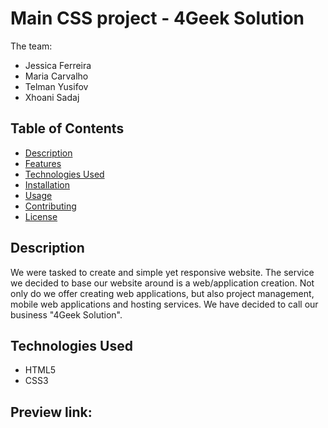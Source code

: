 # Main CSS project - 4Geek Solution

The team:
- Jessica Ferreira
- Maria Carvalho
- Telman Yusifov
- Xhoani Sadaj

## Table of Contents

- [Description](#description)
- [Features](#features)
- [Technologies Used](#technologies-used)
- [Installation](#installation)
- [Usage](#usage)
- [Contributing](#contributing)
- [License](#license)

## Description

We were tasked to create and simple yet responsive website. The service we decided to base our website around is a web/application creation.
Not only do we offer creating web applications, but also project management, mobile web applications and hosting services.
We have decided to call our business "4Geek Solution".


## Technologies Used

- HTML5
- CSS3

## Preview link:


